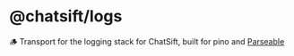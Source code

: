 # @chatsift/logs

🪵 Transport for the logging stack for ChatSift, built for pino and [Parseable](https://www.parseable.io/)
